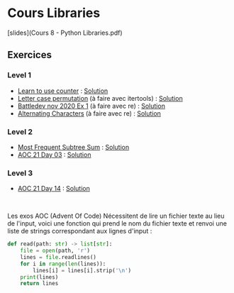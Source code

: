 # Cours Libraries
[slides](Cours 8 - Python Libraries.pdf)

## Exercices

### Level 1

- [Learn to use counter](https://www.hackerrank.com/challenges/collections-counter/problem) : [Solution](counter.py)
- [Letter case permutation](https://leetcode.com/problems/letter-case-permutation/) (à faire avec itertools) : [Solution](letter_case_permutation.py)
- [Battledev nov 2020 Ex 1](https://www.isograd-testingservices.com/FR/solutions-challenges-de-code?cts_id=70) (à faire avec re) : [Solution](bd-11-2020-Ex1.py)
- [Alternating Characters](https://www.hackerrank.com/challenges/alternating-characters/problem) (à faire avec re) : [Solution](alternating_characters.py)

### Level 2

- [Most Frequent Subtree Sum](https://leetcode.com/problems/most-frequent-subtree-sum/) : [Solution](most_frequent_subtree_sum.py)
- [AOC 21 Day 03](https://adventofcode.com/2021/day/3) : [Solution](AOC21_03.py)

### Level 3

- [AOC 21 Day 14](https://adventofcode.com/2021/day/14) : [Solution](AOC21_14.py)

</br>

Les exos AOC (Advent Of Code) Nécessitent de lire un fichier texte au lieu de l'input, voici une fonction qui prend le nom du fichier texte et renvoi une liste de strings correspondant aux lignes d'input :
```python
def read(path: str) -> list[str]:
    file = open(path, 'r')
    lines = file.readlines()
    for i in range(len(lines)):
        lines[i] = lines[i].strip('\n')
    print(lines)
    return lines
```
